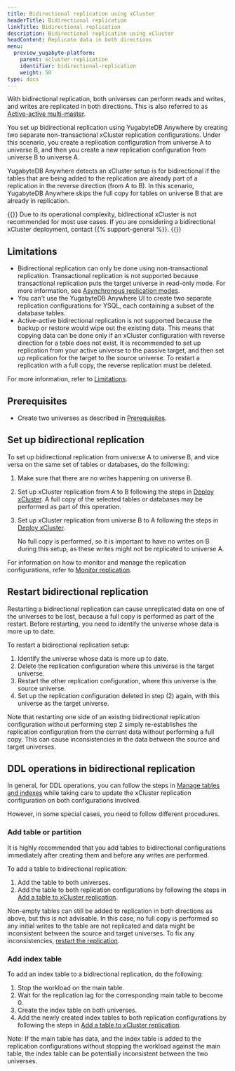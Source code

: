 ```yaml
---
title: Bidirectional replication using xCluster
headerTitle: Bidirectional replication
linkTitle: Bidirectional replication
description: Bidirectional replication using xCluster
headContent: Replicate data in both directions
menu:
  preview_yugabyte-platform:
    parent: xcluster-replication
    identifier: bidirectional-replication
    weight: 50
type: docs
---
```


With bidirectional replication, both universes can perform reads and writes, and writes are replicated in both directions. This is also referred to as [Active-active multi-master](../../../architecture/docdb-replication/async-replication/#active-active-multi-master).

You set up bidirectional replication using YugabyteDB Anywhere by creating two separate non-transactional xCluster replication configurations. Under this scenario, you create a replication configuration from universe A to universe B, and then you create a new replication configuration from universe B to universe A.

YugabyteDB Anywhere detects an xCluster setup is for bidirectional if the tables that are being added to the replication are already part of a replication in the reverse direction (from A to B). In this scenario, YugabyteDB Anywhere skips the full copy for tables on universe B that are already in replication.

{{<note title="Bidirectional xCluster deployment">}}
Due to its operational complexity, bidirectional xCluster is not recommended for most use cases. If you are considering a bidirectional xCluster deployment, contact {{% support-general %}}.
{{</note>}}

## Limitations

- Bidirectional replication can only be done using non-transactional replication. Transactional replication is not supported because transactional replication puts the target universe in read-only mode. For more information, see [Asynchronous replication modes](../../../../architecture/docdb-replication/async-replication/#asynchronous-replication-modes).
- You can't use the YugabyteDB Anywhere UI to create two separate replication configurations for YSQL, each containing a subset of the database tables.
- Active-active bidirectional replication is not supported because the backup or restore would wipe out the existing data. This means that copying data can be done only if an xCluster configuration with reverse direction for a table does not exist. It is recommended to set up replication from your active universe to the passive target, and then set up replication for the target to the source universe. To restart a replication with a full copy, the reverse replication must be deleted.

For more information, refer to [Limitations](../../../../architecture/docdb-replication/async-replication/#limitations).

## Prerequisites

- Create two universes as described in [Prerequisites](../xcluster-replication-setup/#prerequisites).

## Set up bidirectional replication

To set up bidirectional replication from universe A to universe B, and vice versa on the same set of tables or databases, do the following:

1. Make sure that there are no writes happening on universe B.
1. Set up xCluster replication from A to B following the steps in [Deploy xCluster](../../../../deploy/multi-dc/async-replication/async-deployment/). A full copy of the selected tables or databases may be performed as part of this operation.
1. Set up xCluster replication from universe B to A following the steps in [Deploy xCluster](../../../../deploy/multi-dc/async-replication/async-deployment/).

    No full copy is performed, so it is important to have no writes on B during this setup, as these writes might not be replicated to universe A.

For information on how to monitor and manage the replication configurations, refer to [Monitor replication](../xcluster-replication-setup/#monitor-replication).

## Restart bidirectional replication

Restarting a bidirectional replication can cause unreplicated data on one of the universes to be lost, because a full copy is performed as part of the restart. Before restarting, you need to identify the universe whose data is more up to date.

To restart a bidirectional replication setup:

1. Identify the universe whose data is more up to date.
1. Delete the replication configuration where this universe is the target universe.
1. Restart the other replication configuration, where this universe is the source universe.
1. Set up the replication configuration deleted in step (2) again, with this universe as the target universe.

Note that restarting one side of an existing bidirectional replication configuration without performing step 2 simply re-establishes the replication configuration from the current data without performing a full copy. This can cause inconsistencies in the data between the source and target universes.

## DDL operations in bidirectional replication

In general, for DDL operations, you can follow the steps in [Manage tables and indexes](../xcluster-replication-ddl/) while taking care to update the xCluster replication configuration on both configurations involved.

However, in some special cases, you need to follow different procedures.

### Add table or partition

It is highly recommended that you add tables to bidirectional configurations immediately after creating them and before any writes are performed.

To add a table to bidirectional replication:

1. Add the table to both universes.
1. Add the table to both replication configurations by following the steps in [Add a table to xCluster replication](../xcluster-replication-ddl/#add-a-table-to-replication).

Non-empty tables can still be added to replication in both directions as above, but this is not advisable. In this case, no full copy is performed so any initial writes to the table are not replicated and data might be inconsistent between the source and target universes. To fix any inconsistencies, [restart the replication](#restart-replication).

### Add index table

To add an index table to a bidirectional replication, do the following:

1. Stop the workload on the main table.
1. Wait for the replication lag for the corresponding main table to become 0.
1. Create the index table on both universes.
1. Add the newly created index tables to both replication configurations by following the steps in [Add a table to xCluster replication](./xcluster-replication-ddl/#add-a-table-to-replication).

Note: If the main table has data, and the index table is added to the replication configurations without stopping the workload against the main table, the index table can be potentially inconsistent between the two universes.
